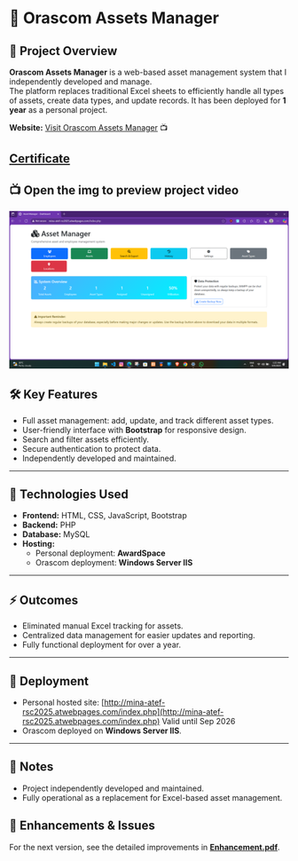 # 🏢 Orascom Assets Manager

## 📌 Project Overview
**Orascom Assets Manager** is a web-based asset management system that I independently developed and manage.  
The platform replaces traditional Excel sheets to efficiently handle all types of assets, create data types, and update records. It has been deployed for **1 year** as a personal project.  

**Website:** [Visit Orascom Assets Manager](http://mina-atef-rsc2025.atwebpages.com/index.php)  📺
## [Certificate](certificate.pdf)


## 📺 Open the img to preview project video 

[![Asset Management Dashboard](asset.png)](https://drive.google.com/drive/u/1/folders/1QFHNu-drgwRNAxmr5k7IIfNXco3YBetB)


## 🛠️ Key Features
- Full asset management: add, update, and track different asset types.  
- User-friendly interface with **Bootstrap** for responsive design.  
- Search and filter assets efficiently.  
- Secure authentication to protect data.  
- Independently developed and maintained.  

---

## 📂 Technologies Used
- **Frontend:** HTML, CSS, JavaScript, Bootstrap  
- **Backend:** PHP  
- **Database:** MySQL  
- **Hosting:**  
  - Personal deployment: **AwardSpace**  
  - Orascom deployment: **Windows Server IIS**  

---

## ⚡ Outcomes
- Eliminated manual Excel tracking for assets.  
- Centralized data management for easier updates and reporting.  
- Fully functional deployment for over a year.  

---

## 🔗 Deployment
- Personal hosted site: [http://mina-atef-rsc2025.atwebpages.com/index.php](http://mina-atef-rsc2025.atwebpages.com/index.php)  Valid until Sep 2026
- Orascom deployed on **Windows Server IIS**.  

---

## 📑 Notes
- Project independently developed and maintained.  
- Fully operational as a replacement for Excel-based asset management.

## 📄 Enhancements & Issues

For the next version, see the detailed improvements in **[Enhancement.pdf](./Enhancement.pdf)**.

